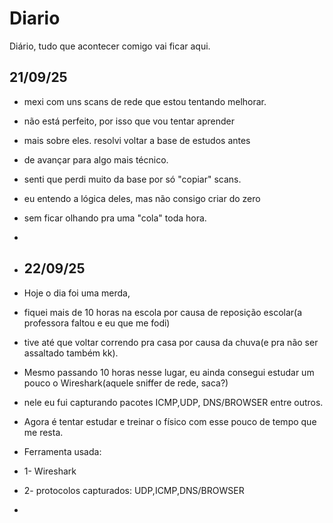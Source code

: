 # Diario
Diário, tudo que acontecer comigo vai ficar aqui.

## 21/09/25
- mexi com uns scans de rede que estou tentando melhorar.
- não está perfeito, por isso que vou tentar aprender
- mais sobre eles. resolvi voltar a base de estudos antes
- de avançar para algo mais técnico.
- senti que perdi muito da base por só "copiar" scans.
- eu entendo a lógica deles, mas não consigo criar do  zero
- sem ficar olhando pra uma "cola" toda hora.
- 
- ## 22/09/25
- Hoje o dia foi uma merda,
-  fiquei mais de 10 horas na escola por causa de reposição escolar(a professora faltou e eu que me fodi)
-  tive até que voltar correndo pra casa por causa da chuva(e pra não ser assaltado também kk).
-  Mesmo passando 10 horas nesse lugar, eu ainda consegui estudar um pouco o Wireshark(aquele sniffer de rede, saca?)
-  nele eu fui capturando pacotes ICMP,UDP, DNS/BROWSER entre outros.
-  Agora é tentar estudar e treinar o físico com esse pouco de tempo que me resta.

-  Ferramenta usada:
-  1- Wireshark
-  2- protocolos capturados: UDP,ICMP,DNS/BROWSER
  
-  

